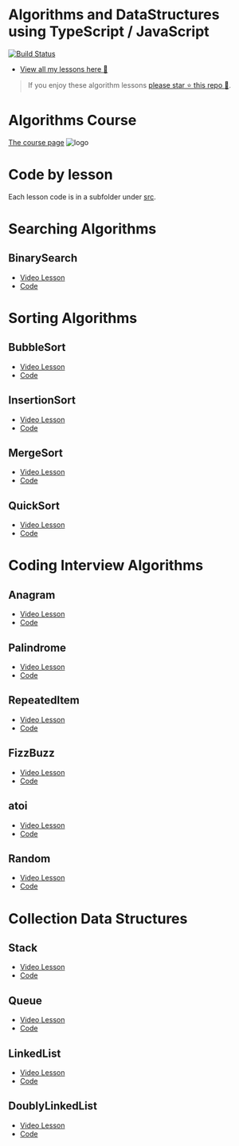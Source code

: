 # Algorithms and DataStructures using TypeScript / JavaScript

[![Build Status][travis-image]][travis-url]

* [View all my lessons here 🌹](https://egghead.io/instructors/basarat-ali-syed/)

> If you enjoy these algorithm lessons [please star ⭐ this repo 🌟](https://github.com/basarat/algorithms/stargazers).

# Algorithms Course
[The course page](https://egghead.io/courses/build-algorithms-using-typescript)
![logo](https://raw.githubusercontent.com/basarat/algorithms/master/logo.png)

# Code by lesson
Each lesson code is in a subfolder under [src](https://github.com/basarat/algorithms/tree/master/src).

# Searching Algorithms
## BinarySearch
* [Video Lesson](https://egghead.io/lessons/typescript-binary-search-algorithm-using-typescript)
* [Code](https://github.com/basarat/algorithms/tree/master/src/binarySearch)

# Sorting Algorithms
## BubbleSort
* [Video Lesson](https://egghead.io/lessons/typescript-bubble-sort-using-typescript)
* [Code](https://github.com/basarat/algorithms/tree/master/src/bubbleSort)

## InsertionSort
* [Video Lesson](https://egghead.io/lessons/typescript-insertion-sort-algorithm-using-typescript)
* [Code](https://github.com/basarat/algorithms/tree/master/src/insertionSort)

## MergeSort
* [Video Lesson](https://egghead.io/lessons/typescript-merge-sort-algorithm-using-typescript)
* [Code](https://github.com/basarat/algorithms/tree/master/src/mergeSort)

## QuickSort
* [Video Lesson](https://egghead.io/lessons/javascript-quicksort-algorithm-using-typescript)
* [Code](https://github.com/basarat/algorithms/tree/master/src/quickSort)

# Coding Interview Algorithms
## Anagram
* [Video Lesson](https://egghead.io/lessons/typescript-algorithm-to-determine-if-two-strings-are-an-anagram)
* [Code](https://github.com/basarat/algorithms/tree/master/src/anagram)

## Palindrome
* [Video Lesson](https://egghead.io/lessons/typescript-algorithm-to-determine-if-a-string-is-a-palindrome)
* [Code](https://github.com/basarat/algorithms/tree/master/src/palindrome)

## RepeatedItem
* [Video Lesson](https://egghead.io/lessons/typescript-find-the-repeated-item-in-an-array-using-typescript)
* [Code](https://github.com/basarat/algorithms/tree/master/src/repeatedItem)

## FizzBuzz
* [Video Lesson](https://egghead.io/lessons/typescript-coding-interview-fizzbuzz-problem-and-its-solution)
* [Code](https://github.com/basarat/algorithms/tree/master/src/fizzBuzz)

## atoi
* [Video Lesson](https://egghead.io/lessons/typescript-parse-a-string-to-an-integer)
* [Code](https://github.com/basarat/algorithms/tree/master/src/atoi)

## Random
* [Video Lesson](https://egghead.io/lessons/typescript-create-random-integers-in-a-given-range)
* [Code](https://github.com/basarat/algorithms/tree/master/src/random)

# Collection Data Structures
## Stack
* [Video Lesson](https://egghead.io/lessons/typescript-stack-implementation-using-typescript)
* [Code](https://github.com/basarat/algorithms/tree/master/src/stack)

## Queue
* [Video Lesson](https://egghead.io/lessons/https://egghead.io/lessons/typescript-queue-implementation-using-typescript)
* [Code](https://github.com/basarat/algorithms/tree/master/src/queue)

## LinkedList
* [Video Lesson](https://egghead.io/lessons/typescript-implement-a-singly-linked-list-in-typescript)
* [Code](https://github.com/basarat/algorithms/tree/master/src/linkedList)

## DoublyLinkedList
* [Video Lesson](https://egghead.io/lessons/typescript-implement-a-doubly-linked-list-in-typescript)
* [Code](https://github.com/basarat/algorithms/tree/master/src/doublyLinkedList)

[travis-image]:https://travis-ci.org/basarat/algorithms.svg?branch=master
[travis-url]:https://travis-ci.org/basarat/algorithms
